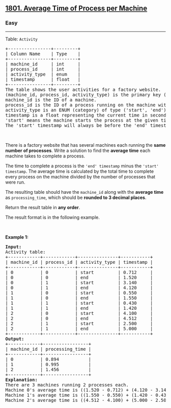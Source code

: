 <h2><a href="https://leetcode.com/problems/check-if-two-string-arrays-are-equivalent/">1801. Average Time of Process per Machine</a></h2><h3>Easy</h3><hr><p>Table: <code>Activity</code></p>

<pre>
+----------------+---------+
| Column Name    | Type    |
+----------------+---------+
| machine_id     | int     |
| process_id     | int     |
| activity_type  | enum    |
| timestamp      | float   |
+----------------+---------+
The table shows the user activities for a factory website.
(machine_id, process_id, activity_type) is the primary key (combination of columns with unique values) of this table.
machine_id is the ID of a machine.
process_id is the ID of a process running on the machine with ID machine_id.
activity_type is an ENUM (category) of type (&#39;start&#39;, &#39;end&#39;).
timestamp is a float representing the current time in seconds.
&#39;start&#39; means the machine starts the process at the given timestamp and &#39;end&#39; means the machine ends the process at the given timestamp.
The &#39;start&#39; timestamp will always be before the &#39;end&#39; timestamp for every (machine_id, process_id) pair.</pre>

<p>&nbsp;</p>

<p>There is a factory website that has several machines each running the <strong>same number of processes</strong>. Write a solution&nbsp;to find the <strong>average time</strong> each machine takes to complete a process.</p>

<p>The time to complete a process is the <code>&#39;end&#39; timestamp</code> minus the <code>&#39;start&#39; timestamp</code>. The average time is calculated by the total time to complete every process on the machine divided by the number of processes that were run.</p>

<p>The resulting table should have the <code>machine_id</code> along with the <strong>average time</strong> as <code>processing_time</code>, which should be <strong>rounded to 3 decimal places</strong>.</p>

<p>Return the result table in <strong>any order</strong>.</p>

<p>The result format is in the following example.</p>

<p>&nbsp;</p>
<p><strong class="example">Example 1:</strong></p>

<pre>
<strong>Input:</strong> 
Activity table:
+------------+------------+---------------+-----------+
| machine_id | process_id | activity_type | timestamp |
+------------+------------+---------------+-----------+
| 0          | 0          | start         | 0.712     |
| 0          | 0          | end           | 1.520     |
| 0          | 1          | start         | 3.140     |
| 0          | 1          | end           | 4.120     |
| 1          | 0          | start         | 0.550     |
| 1          | 0          | end           | 1.550     |
| 1          | 1          | start         | 0.430     |
| 1          | 1          | end           | 1.420     |
| 2          | 0          | start         | 4.100     |
| 2          | 0          | end           | 4.512     |
| 2          | 1          | start         | 2.500     |
| 2          | 1          | end           | 5.000     |
+------------+------------+---------------+-----------+
<strong>Output:</strong> 
+------------+-----------------+
| machine_id | processing_time |
+------------+-----------------+
| 0          | 0.894           |
| 1          | 0.995           |
| 2          | 1.456           |
+------------+-----------------+
<strong>Explanation:</strong> 
There are 3 machines running 2 processes each.
Machine 0&#39;s average time is ((1.520 - 0.712) + (4.120 - 3.140)) / 2 = 0.894
Machine 1&#39;s average time is ((1.550 - 0.550) + (1.420 - 0.430)) / 2 = 0.995
Machine 2&#39;s average time is ((4.512 - 4.100) + (5.000 - 2.500)) / 2 = 1.456
</pre>
